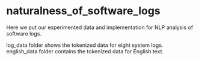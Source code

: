 # naturalness_of_software_logs
Here we put our experimented data and implementation for NLP analysis of software logs. 

log_data folder shows the tokenized data for eight system logs. 
english_data folder contains the tokenized data for English text.

